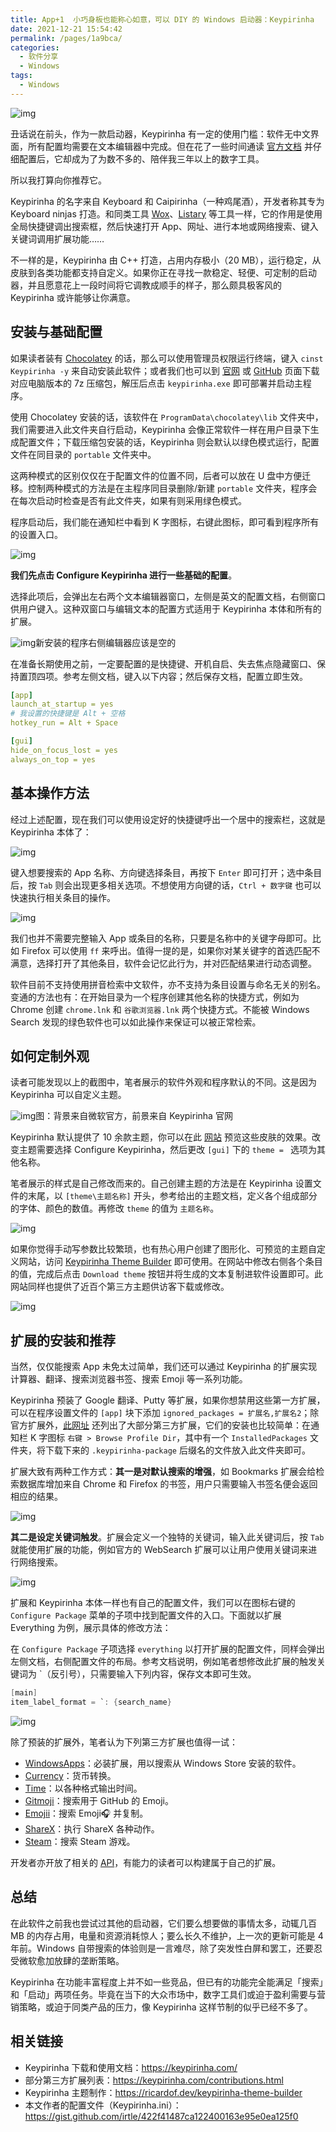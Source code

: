 ```yaml
---
title: App+1  小巧身板也能称心如意，可以 DIY 的 Windows 启动器：Keypirinha
date: 2021-12-21 15:54:42
permalink: /pages/1a9bca/
categories:
  - 软件分享
  - Windows
tags:
  - Windows
---
```


![img](https://cdn.sspai.com/editor/u_/c4mocmlb34tcu4bur19g.jpg?imageMogr2/auto-orient/quality/95/thumbnail/!1420x708r/gravity/Center/crop/1420x708/interlace/1)



丑话说在前头，作为一款启动器，Keypirinha 有一定的使用门槛：软件无中文界面，所有配置均需要在文本编辑器中完成。但在花了一些时间通读 [官方文档](https://keypirinha.com/) 并仔细配置后，它却成为了为数不多的、陪伴我三年以上的数字工具。

所以我打算向你推荐它。

Keypirinha 的名字来自 Keyboard 和 Caipirinha（一种鸡尾酒），开发者称其专为 Keyboard ninjas 打造。和同类工具 [Wox](https://sspai.com/post/33460)、[Listary](https://sspai.com/post/52725) 等工具一样，它的作用是使用全局快捷键调出搜索框，然后快速打开 App、网址、进行本地或网络搜索、键入关键词调用扩展功能……

不一样的是，Keypirinha 由 C++ 打造，占用内存极小（20 MB），运行稳定，从皮肤到各类功能都支持自定义。如果你正在寻找一款稳定、轻便、可定制的启动器，并且愿意花上一段时间将它调教成顺手的样子，那么颇具极客风的 Keypirinha 或许能够让你满意。

## 安装与基础配置

如果读者装有 [Chocolatey](https://chocolatey.org/install) 的话，那么可以使用管理员权限运行终端，键入 `cinst Keypirinha -y` 来自动安装此软件；或者我们也可以到 [官网](https://keypirinha.com/download.html) 或 [GitHub](https://github.com/Keypirinha/Keypirinha/releases) 页面下载对应电脑版本的 7z 压缩包，解压后点击 `keypirinha.exe` 即可部署并启动主程序。

使用 Chocolatey 安装的话，该软件在 `ProgramData\chocolatey\lib` 文件夹中，我们需要进入此文件夹自行启动，Keypirinha 会像正常软件一样在用户目录下生成配置文件；下载压缩包安装的话，Keypirinha 则会默认以绿色模式运行，配置文件在同目录的 `portable` 文件夹中。

这两种模式的区别仅仅在于配置文件的位置不同，后者可以放在 U 盘中方便迁移。控制两种模式的方法是在主程序同目录删除/新建 `portable` 文件夹，程序会在每次启动时检查是否有此文件夹，如果有则采用绿色模式。

程序启动后，我们能在通知栏中看到 K 字图标，右键此图标，即可看到程序所有的设置入口。

![img](https://cdn.sspai.com/editor/u_/c4mocn5b34tcuopj7tkg.png?imageView2/2/w/1120/q/90/interlace/1/ignore-error/1)

**我们先点击 Configure Keypirinha 进行一些基础的配置**。

选择此项后，会弹出左右两个文本编辑器窗口，左侧是英文的配置文档，右侧窗口供用户键入。这种双窗口与编辑文本的配置方式适用于 Keypirinha 本体和所有的扩展。

![img](https://cdn.sspai.com/2021/08/31/b7e351b7ce135b8f3c23654cb0c48d3a.png?imageView2/2/w/1120/q/90/interlace/1/ignore-error/1)新安装的程序右侧编辑器应该是空的

在准备长期使用之前，一定要配置的是快捷键、开机自启、失去焦点隐藏窗口、保持置顶四项。参考左侧文档，键入以下内容；然后保存文档，配置立即生效。

```yaml
[app]
launch_at_startup = yes
# 我设置的快捷键是 Alt + 空格
hotkey_run = Alt + Space

[gui]
hide_on_focus_lost = yes
always_on_top = yes
```

## 基本操作方法

经过上述配置，现在我们可以使用设定好的快捷键呼出一个居中的搜索栏，这就是 Keypirinha 本体了：

![img](https://cdn.sspai.com/editor/u_/c4mocntb34tcuopj7tl0.png?imageView2/2/w/1120/q/90/interlace/1/ignore-error/1)

键入想要搜索的 App 名称、方向键选择条目，再按下 `Enter` 即可打开；选中条目后，按 `Tab` 则会出现更多相关选项。不想使用方向键的话，`Ctrl + 数字键` 也可以快速执行相关条目的操作。

![img](https://cdn.sspai.com/editor/u_/c4moco5b34tcvciqac1g.gif)

我们也并不需要完整输入 App 或条目的名称，只要是名称中的关键字母即可。比如 Firefox 可以使用 `ff` 来呼出。值得一提的是，如果你对某关键字的首选匹配不满意，选择打开了其他条目，软件会记忆此行为，并对匹配结果进行动态调整。

软件目前不支持使用拼音检索中文软件，亦不支持为条目设置与命名无关的别名。变通的方法也有：在开始目录为一个程序创建其他名称的快捷方式，例如为 Chrome 创建 `chrome.lnk` 和 `谷歌浏览器.lnk` 两个快捷方式。不能被 Windows Search 发现的绿色软件也可以如此操作来保证可以被正常检索。

## 如何定制外观

读者可能发现以上的截图中，笔者展示的软件外观和程序默认的不同。这是因为 Keypirinha 可以自定义主题。

![img](https://cdn.sspai.com/editor/u_/c4mocodb34tcvciqac20.jpeg?imageView2/2/w/1120/q/90/interlace/1/ignore-error/1)图：背景来自微软官方，前景来自 Keypirinha 官网

Keypirinha 默认提供了 10 余款主题，你可以在此 [网站](https://keypirinha.com/theming.html) 预览这些皮肤的效果。改变主题需要选择 Configure Keypirinha，然后更改 `[gui]` 下的 `theme = ` 选项为其他名称。

笔者展示的样式是自己修改而来的。自己创建主题的方法是在 Keypirinha 设置文件的末尾，以 `[theme\主题名称]` 开头，参考给出的主题文档，定义各个组成部分的字体、颜色的数值。再修改 `theme` 的值为 `主题名称`。

![img](https://cdn.sspai.com/editor/u_/c4mocolb34tcuopj7tlg.jpeg?imageView2/2/w/1120/q/90/interlace/1/ignore-error/1)

如果你觉得手动写参数比较繁琐，也有热心用户创建了图形化、可预览的主题自定义网站，访问 [Keypirinha Theme Builder](https://ricardof.dev/keypirinha-theme-builder/) 即可使用。在网站中修改右侧各个条目的值，完成后点击 `Download theme` 按钮并将生成的文本复制进软件设置即可。此网站同样也提供了近百个第三方主题供访客下载或修改。

![img](https://cdn.sspai.com/editor/u_/c4mocolb34tcvt9nu8bg.png?imageView2/2/w/1120/q/90/interlace/1/ignore-error/1)

## 扩展的安装和推荐

当然，仅仅能搜索 App 未免太过简单，我们还可以通过 Keypirinha 的扩展实现计算器、翻译、搜索浏览器书签、搜索 Emoji 等一系列功能。

Keypirinha 预装了 Google 翻译、Putty 等扩展，如果你想禁用这些第一方扩展，可以在程序设置文件的 `[app]` 块下添加 `ignored_packages = 扩展名,扩展名2`；除官方扩展外，[此网址](https://keypirinha.com/contributions.html) 还列出了大部分第三方扩展，它们的安装也比较简单：在通知栏 K 字图标 `右键 > Browse Profile Dir`，其中有一个 `InstalledPackages` 文件夹，将下载下来的 `.keypirinha-package` 后缀名的文件放入此文件夹即可。

扩展大致有两种工作方式：**其一是对默认搜索的增强**，如 Bookmarks 扩展会给检索数据库增加来自 Chrome 和 Firefox 的书签，用户只需要输入书签名便会返回相应的结果。

![img](https://cdn.sspai.com/editor/u_/c4mocotb34tcvciqac2g.png?imageView2/2/w/1120/q/90/interlace/1/ignore-error/1)

**其二是设定关键词触发**。扩展会定义一个独特的关键词，输入此关键词后，按 `Tab` 就能使用扩展的功能，例如官方的 WebSearch 扩展可以让用户使用关键词来进行网络搜索。

![img](https://cdn.sspai.com/editor/u_/c4mocpdb34tcvt9nu8c0.gif)

扩展和 Keypirinha 本体一样也有自己的配置文件，我们可以在图标右键的 `Configure Package` 菜单的子项中找到配置文件的入口。下面就以扩展 Everything 为例，展示具体的修改方法：

在 `Configure Package` 子项选择 `everything` 以打开扩展的配置文件，同样会弹出左侧文档，右侧配置文件的布局。参考文档说明，例如笔者想修改此扩展的触发关键词为 `（反引号），只需要输入下列内容，保存文本即可生效。

```c#
[main]
item_label_format = `: {search_name}
```

![img](https://cdn.sspai.com/editor/u_/c4mocplb34tcvt9nu8cg.gif)

除了预装的扩展外，笔者认为下列第三方扩展也值得一试：

- [WindowsApps](https://github.com/ueffel/Keypirinha-WindowsApps)：必装扩展，用以搜索从 Windows Store 安装的软件。
- [Currency](https://github.com/AvatarHurden/keypirinha-currency)：货币转换。
- [Time](https://github.com/ueffel/Keypirinha-Time)：以各种格式输出时间。
- [Gitmoji](https://github.com/Fuhrmann/keypirinha-gitmoji)：搜索用于 GitHub 的 Emoji。
- [Emojii](https://github.com/andriykrefer/keypirinha-emojii)：搜索 Emoji🎧 并复制。
- [ShareX](https://github.com/Fuhrmann/keypirinha-sharex)：执行 ShareX 各种动作。
- [Steam](https://github.com/EhsanKia/keypirinha-plugins/tree/master/keypirinha-steam)：搜索 Steam 游戏。

开发者亦开放了相关的 [API](https://keypirinha.com/api.html)，有能力的读者可以构建属于自己的扩展。

## 总结

在此软件之前我也尝试过其他的启动器，它们要么想要做的事情太多，动辄几百 MB 的内存占用，电量和资源消耗惊人；要么长久不维护，上一次的更新可能是 4 年前。Windows 自带搜索的体验则是一言难尽，除了突发性白屏和罢工，还要忍受微软愈加放肆的垄断策略。

Keypirinha 在功能丰富程度上并不如一些竞品，但已有的功能完全能满足「搜索」和「启动」两项任务。毕竟在当下的大众市场中，数字工具们或迫于盈利需要与营销策略，或迫于同类产品的压力，像 Keypirinha 这样节制的似乎已经不多了。

## 相关链接

- Keypirinha 下载和使用文档：https://keypirinha.com/
- 部分第三方扩展列表：https://keypirinha.com/contributions.html
- Keypirinha 主题制作：https://ricardof.dev/keypirinha-theme-builder
- 本文作者的配置文件（Keypirinha.ini）：https://gist.github.com/irtle/422f41487ca122400163e95e0ea125f0